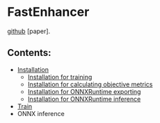 # FastEnhancer

[github](https://github.com/aask1357/fastenhancer) [paper].

## Contents:

* [Installation](installation/index.md)
  * [Installation for training](installation/training.md)
  * [Installation for calculating objective metrics](installation/index.md#Installation-for-calculating-objective-metrics)
  * [Installation for ONNXRuntime exporting](installation/index.md#Installation-for-ONNXRuntime-exporting)
  * [Installation for ONNXRuntime inference](installation/index.md#Installation-for-ONNXRuntime-inference)
* [Train](train/index.md)
* ONNX inference
